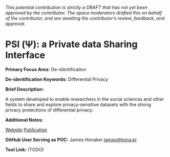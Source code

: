 *This potential contribution is strictly a DRAFT that has not yet been approved by the contributor. The space moderators drafted this on behalf of the contributor, and are awaiting the contributor’s review, feedback, and approval.*

# PSI (Ψ): a Private data Sharing Interface

**Primary Focus Area:** De-identification

**De-identification Keywords:** Differential Privacy

**Brief Description:**

A system developed to enable researchers in the social sciences and other fields to share and explore privacy-sensitive datasets with the strong privacy protections of differential privacy.

**Additional Notes:**

[Website](https://privacytools.seas.harvard.edu/psi-ψ-private-data-sharing-interface)
[Publication](https://privacytools.seas.harvard.edu/publications/psipaper)

**GitHub User Serving as POC:** James Honaker <james@hona.kr>

**Tool Link:** (TODO)

